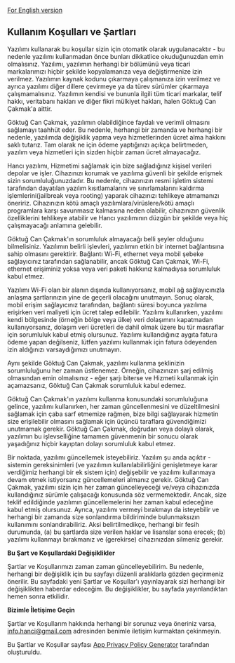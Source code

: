 [For English version](./en-US)
## Kullanım Koşulları ve Şartları

Yazılımı kullanarak bu koşullar sizin için otomatik olarak uygulanacaktır - bu nedenle yazılımı kullanmadan önce bunları dikkatlice okuduğunuzdan emin olmalısınız. Yazılımı, yazılımın herhangi bir bölümünü veya ticari markalarımızı hiçbir şekilde kopyalamanıza veya değiştirmenize izin verilmez. Yazılımın kaynak kodunu çıkarmaya çalışmanıza izin verilmez ve ayrıca yazılımı diğer dillere çevirmeye ya da türev sürümler çıkarmaya çalışmamalısınız. Yazılımın kendisi ve bununla ilgili tüm ticari markalar, telif hakkı, veritabanı hakları ve diğer fikri mülkiyet hakları, halen Göktuğ Can Çakmak'a aittir.

Göktuğ Can Çakmak, yazılımın olabildiğince faydalı ve verimli olmasını sağlamayı taahhüt eder. Bu nedenle, herhangi bir zamanda ve herhangi bir nedenle, yazılımda değişiklik yapma veya hizmetlerinden ücret alma hakkını saklı tutarız. Tam olarak ne için ödeme yaptığınızı açıkça belirtmeden, yazılım veya hizmetleri için sizden hiçbir zaman ücret almayacağız.

Hancı yazılımı, Hizmetimi sağlamak için bize sağladığınız kişisel verileri depolar ve işler. Cihazınızı korumak ve yazılıma güvenli bir şekilde erişmek sizin sorumluluğunuzdadır. Bu nedenle, cihazınızın resmi işletim sistemi tarafından dayatılan yazılım kısıtlamalarını ve sınırlamalarını kaldırma işlemlerini(jailbreak veya rooting) yaparak cihazınızı tehlikeye atmamanızı öneririz. Cihazınızın kötü amaçlı yazılımlara/virüslere/kötü amaçlı programlara karşı savunmasız kalmasına neden olabilir, cihazınızın güvenlik özelliklerini tehlikeye atabilir ve Hancı yazılımının düzgün bir şekilde veya hiç çalışmayacağı anlamına gelebilir.

Göktuğ Can Çakmak'ın sorumluluk almayacağı belli şeyler olduğunu bilmelisiniz. Yazılımın belirli işlevleri, yazılımın etkin bir internet bağlantısına sahip olmasını gerektirir. Bağlantı Wi-Fi, ethernet veya mobil şebeke sağlayıcınız tarafından sağlanabilir, ancak Göktuğ Can Çakmak, Wi-Fi, ethernet erişiminiz yoksa veya veri paketi hakkınız kalmadıysa sorumluluk kabul etmez.

Yazılımı Wi-Fi olan bir alanın dışında kullanıyorsanız, mobil ağ sağlayıcınızla anlaşma şartlarınızın yine de geçerli olacağını unutmayın. Sonuç olarak, mobil erişim sağlayıcınız tarafından, bağlantı süresi boyunca yazılıma erişirken veri maliyeti için ücret talep edilebilir. Yazılımı kullanırken, yazılımı kendi bölgesinde (örneğin bölge veya ülke) veri dolaşımını kapatmadan kullanıyorsanız, dolaşım veri ücretleri de dahil olmak üzere bu tür masraflar için sorumluluk kabul etmiş olursunuz. Yazılımı kullandığınız aygıta fatura ödeme yapan değilseniz, lütfen yazılımı kullanmak için fatura ödeyenden izin aldığınızı varsaydığımızı unutmayın.

Aynı şekilde Göktuğ Can Çakmak, yazılımı kullanma şeklinizin sorumluluğunu her zaman üstlenemez. Örneğin, cihazınızın şarj edilmiş olmasından emin olmalısınız - eğer şarjı biterse ve Hizmeti kullanmak için açamazsanız, Göktuğ Can Çakmak sorumluluk kabul edemez.

Göktuğ Can Çakmak'ın yazılımı kullanma konusundaki sorumluluğuna gelince, yazılımı kullanırken, her zaman güncellenmesini ve düzeltilmesini sağlamak için çaba sarf etmemize rağmen, bize bilgi sağlayarak hizmetin size erişilebilir olmasını sağlamak için üçüncü taraflara güvendiğimizi unutmamak gerekir. Göktuğ Can Çakmak, doğrudan veya dolaylı olarak, yazılımın bu işlevselliğine tamamen güvenmenin bir sonucu olarak yaşadığınız hiçbir kayıptan dolayı sorumluluk kabul etmez.

Bir noktada, yazılımı güncellemek isteyebiliriz. Yazılım şu anda açıktır - sistemin gereksinimleri (ve yazılımın kullanılabilirliğini genişletmeye karar verdiğimiz herhangi bir ek sistem için) değişebilir ve yazılımı kullanmaya devam etmek istiyorsanız güncellemeleri almanız gerekir. Göktuğ Can Çakmak, yazılımı sizin için her zaman güncelleyeceği ve/veya cihazınızda kullandığınız sürümle çalışacağı konusunda söz vermemektedir. Ancak, size teklif edildiğinde yazılımın güncellemelerini her zaman kabul edeceğine kabul etmiş olursunuz. Ayrıca, yazılımı vermeyi bırakmayı da isteyebilir ve herhangi bir zamanda size sonlandırma bildiriminde bulunmaksızın kullanımını sonlandırabiliriz. Aksi belirtilmedikçe, herhangi bir fesih durumunda, (a) bu şartlarda size verilen haklar ve lisanslar sona erecek; (b) yazılımı kullanmayı bırakmanız ve (gerekirse) cihazınızdan silmeniz gerekir.

**Bu Şart ve Koşullardaki Değişiklikler**

Şartlar ve Koşullarımızı zaman zaman güncelleyebilirim. Bu nedenle, herhangi bir değişiklik için bu sayfayı düzenli aralıklarla gözden geçirmeniz önerilir. Bu sayfadaki yeni Şartlar ve Koşullar'ı yayınlayarak sizi herhangi bir değişiklikten haberdar edeceğim. Bu değişiklikler, bu sayfada yayınlandıktan hemen sonra etkilidir.

**Bizimle İletişime Geçin**

Şartlar ve Koşullarım hakkında herhangi bir sorunuz veya öneriniz varsa, <a target="_blank" href="mailto:info.hanci@gmail.com">info.hanci@gmail.com</a> adresinden benimle iletişim kurmaktan çekinmeyin.

Bu Şartlar ve Koşullar sayfası [App Privacy Policy Generator](https://app-privacy-policy-generator.firebaseapp.com/) tarafından oluşturuldu.